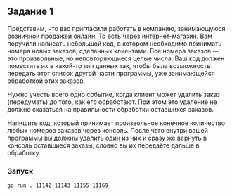 ## Задание 1
Представим, что вас пригласили работать в компанию, занимающуюся розничной продажей онлайн. То есть через интернет-магазин. Вам поручили написать небольшой код, в котором необходимо принимать номера новых заказов, сделанных клиентами. Все номера заказов — это произвольные, но неповторяющиеся целые числа. Ваш код должен поместить их в какой-то тип данных так, чтобы была возможность передать этот список другой части программы, уже занимающейся обработкой этих заказов.

Нужно учесть всего одно событие, когда клиент может удалить заказ (передумать) до того, как его обработают. При этом это удаление не должно сказаться на правильности обработки оставшихся заказов.

Напишите код, который принимает произвольное конечное количество любых номеров заказов через консоль. После чего внутри вашей программы вы должны удалить один из них и сразу же вернуть в консоль оставшиеся заказы, словно вы их передаёте дальше в обработку.
### Запуск
```console
go run . 11142 11143 11155 11169
```